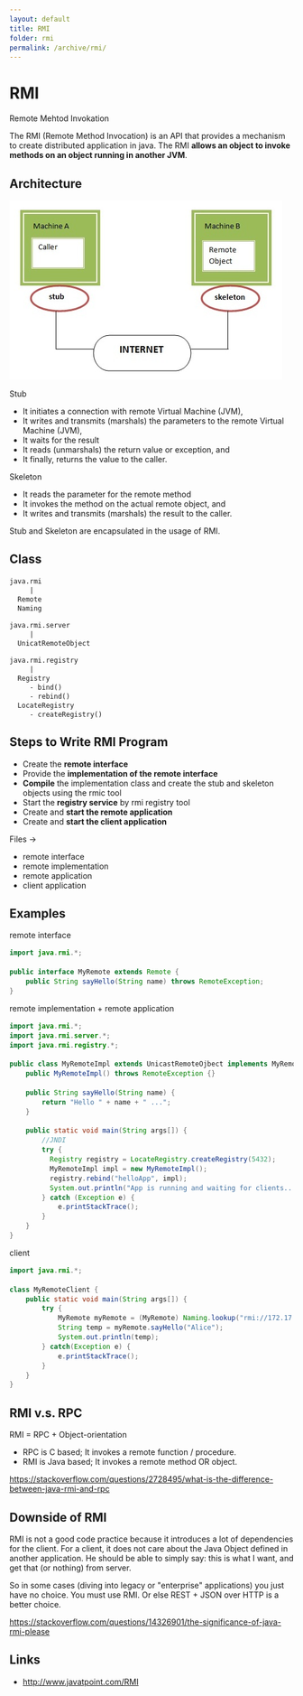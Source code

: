 ```yaml
---
layout: default
title: RMI
folder: rmi
permalink: /archive/rmi/
---
```


# RMI

Remote Mehtod Invokation

The RMI (Remote Method Invocation) is an API that provides a mechanism to create distributed application in java. 
The RMI **allows an object to invoke methods on an object running in another JVM**.

## Architecture
![rmi_arch.png](img/rmi_arch.png)

Stub
- It initiates a connection with remote Virtual Machine (JVM),
- It writes and transmits (marshals) the parameters to the remote Virtual Machine (JVM),
- It waits for the result
- It reads (unmarshals) the return value or exception, and
- It finally, returns the value to the caller.

Skeleton
- It reads the parameter for the remote method
- It invokes the method on the actual remote object, and
- It writes and transmits (marshals) the result to the caller.

Stub and Skeleton are encapsulated in the usage of RMI.

## Class

```
java.rmi
     |
  Remote
  Naming
```

```
java.rmi.server
     |
  UnicatRemoteObject
```

```
java.rmi.registry
     |
  Registry
     - bind()
     - rebind()
  LocateRegistry
     - createRegistry()
```

## Steps to Write RMI Program

- Create the **remote interface**
- Provide the **implementation of the remote interface**
- **Compile** the implementation class and create the stub and skeleton objects using the rmic tool
- Start the **registry service** by rmi registry tool
- Create and **start the remote application**
- Create and **start the client application**

Files ->
- remote interface
- remote implementation
- remote application
- client application

## Examples

remote interface

~~~ java
import java.rmi.*;

public interface MyRemote extends Remote {
	public String sayHello(String name) throws RemoteException;
}
~~~

remote implementation + remote application

~~~ java
import java.rmi.*;
import java.rmi.server.*;
import java.rmi.registry.*;

public class MyRemoteImpl extends UnicastRemoteOjbect implements MyRemote {
	public MyRemoteImpl() throws RemoteException {}

	public String sayHello(String name) {
		return "Hello " + name + " ...";
	}

	public static void main(String args[]) {
		//JNDI
		try {
		  Registry registry = LocateRegistry.createRegistry(5432);
		  MyRemoteImpl impl = new MyRemoteImpl();
		  registry.rebind("helloApp", impl);
		  System.out.println("App is running and waiting for clients...");
		} catch (Exception e) {
			e.printStackTrace();
		}
	}
}
~~~

client

~~~ java
import java.rmi.*;

class MyRemoteClient {
	public static void main(String args[]) {
		try {
			MyRemote myRemote = (MyRemote) Naming.lookup("rmi://172.17.30.162:5432/helloApp");
			String temp = myRemote.sayHello("Alice");
			System.out.println(temp);
		} catch(Exception e) {
			e.printStackTrace();
		}
	}
}
~~~

## RMI v.s. RPC

RMI = RPC + Object-orientation

- RPC is C based; It invokes a remote function / procedure.
- RMI is Java based; It invokes a remote method OR object.

<https://stackoverflow.com/questions/2728495/what-is-the-difference-between-java-rmi-and-rpc>

## Downside of RMI

RMI is not a good code practice because it introduces a lot of dependencies for the client. 
For a client, it does not care about the Java Object defined in another application. 
He should be able to simply say: this is what I want, and get that (or nothing) from server.

So in some cases (diving into legacy or "enterprise" applications) you just have no choice. You must use RMI. 
Or else REST + JSON over HTTP is a better choice.

<https://stackoverflow.com/questions/14326901/the-significance-of-java-rmi-please>

## Links
- <http://www.javatpoint.com/RMI>
